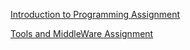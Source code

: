 [Introduction to Programming Assignment](https://github.com/adamjoyce/octet/tree/8_nov_assignments/octet/src/examples/example_invaderers)

[Tools and MiddleWare Assignment](https://github.com/adamjoyce/octet/tree/8_nov_assignments/octet/src/examples/example_shapes)

